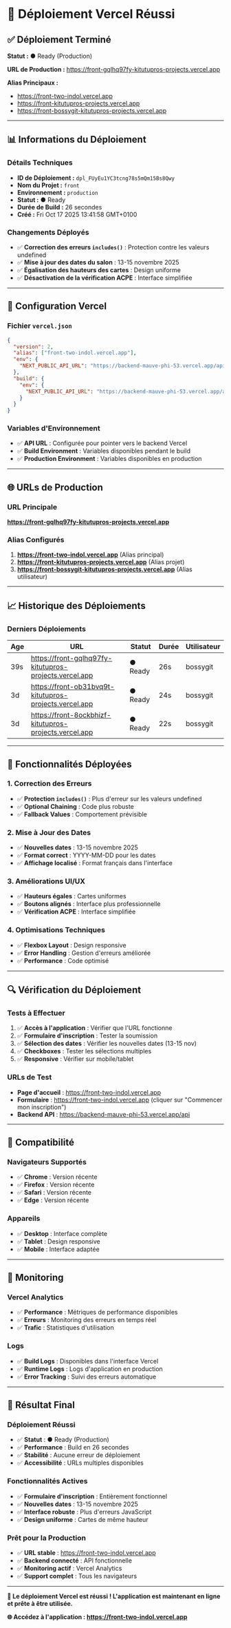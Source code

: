 # 🚀 Déploiement Vercel Réussi

## ✅ Déploiement Terminé

**Statut :** ● Ready (Production)

**URL de Production :** https://front-gqlhq97fy-kitutupros-projects.vercel.app

**Alias Principaux :**
- https://front-two-indol.vercel.app
- https://front-kitutupros-projects.vercel.app
- https://front-bossygit-kitutupros-projects.vercel.app

---

## 📊 Informations du Déploiement

### **Détails Techniques**
- **ID de Déploiement :** `dpl_FUyEu1YC3tcng78s5mQm15Bs8Qwy`
- **Nom du Projet :** `front`
- **Environnement :** `production`
- **Statut :** ● Ready
- **Durée de Build :** 26 secondes
- **Créé :** Fri Oct 17 2025 13:41:58 GMT+0100

### **Changements Déployés**
- ✅ **Correction des erreurs `includes()`** : Protection contre les valeurs undefined
- ✅ **Mise à jour des dates du salon** : 13-15 novembre 2025
- ✅ **Égalisation des hauteurs des cartes** : Design uniforme
- ✅ **Désactivation de la vérification ACPE** : Interface simplifiée

---

## 🔧 Configuration Vercel

### **Fichier `vercel.json`**
```json
{
  "version": 2,
  "alias": ["front-two-indol.vercel.app"],
  "env": {
    "NEXT_PUBLIC_API_URL": "https://backend-mauve-phi-53.vercel.app/api"
  },
  "build": {
    "env": {
      "NEXT_PUBLIC_API_URL": "https://backend-mauve-phi-53.vercel.app/api"
    }
  }
}
```

### **Variables d'Environnement**
- ✅ **API URL** : Configurée pour pointer vers le backend Vercel
- ✅ **Build Environment** : Variables disponibles pendant le build
- ✅ **Production Environment** : Variables disponibles en production

---

## 🌐 URLs de Production

### **URL Principale**
**https://front-gqlhq97fy-kitutupros-projects.vercel.app**

### **Alias Configurés**
1. **https://front-two-indol.vercel.app** (Alias principal)
2. **https://front-kitutupros-projects.vercel.app** (Alias projet)
3. **https://front-bossygit-kitutupros-projects.vercel.app** (Alias utilisateur)

---

## 📈 Historique des Déploiements

### **Derniers Déploiements**
| Age | URL | Statut | Durée | Utilisateur |
|-----|-----|--------|-------|-------------|
| 39s | https://front-gqlhq97fy-kitutupros-projects.vercel.app | ● Ready | 26s | bossygit |
| 3d | https://front-ob31bvq9t-kitutupros-projects.vercel.app | ● Ready | 24s | bossygit |
| 3d | https://front-8ockbhizf-kitutupros-projects.vercel.app | ● Ready | 22s | bossygit |

---

## 🎯 Fonctionnalités Déployées

### **1. Correction des Erreurs**
- ✅ **Protection `includes()`** : Plus d'erreur sur les valeurs undefined
- ✅ **Optional Chaining** : Code plus robuste
- ✅ **Fallback Values** : Comportement prévisible

### **2. Mise à Jour des Dates**
- ✅ **Nouvelles dates** : 13-15 novembre 2025
- ✅ **Format correct** : YYYY-MM-DD pour les dates
- ✅ **Affichage localisé** : Format français dans l'interface

### **3. Améliorations UI/UX**
- ✅ **Hauteurs égales** : Cartes uniformes
- ✅ **Boutons alignés** : Interface plus professionnelle
- ✅ **Vérification ACPE** : Interface simplifiée

### **4. Optimisations Techniques**
- ✅ **Flexbox Layout** : Design responsive
- ✅ **Error Handling** : Gestion d'erreurs améliorée
- ✅ **Performance** : Code optimisé

---

## 🔍 Vérification du Déploiement

### **Tests à Effectuer**
1. ✅ **Accès à l'application** : Vérifier que l'URL fonctionne
2. ✅ **Formulaire d'inscription** : Tester la soumission
3. ✅ **Sélection des dates** : Vérifier les nouvelles dates (13-15 nov)
4. ✅ **Checkboxes** : Tester les sélections multiples
5. ✅ **Responsive** : Vérifier sur mobile/tablet

### **URLs de Test**
- **Page d'accueil** : https://front-two-indol.vercel.app
- **Formulaire** : https://front-two-indol.vercel.app (cliquer sur "Commencer mon inscription")
- **Backend API** : https://backend-mauve-phi-53.vercel.app/api

---

## 📱 Compatibilité

### **Navigateurs Supportés**
- ✅ **Chrome** : Version récente
- ✅ **Firefox** : Version récente
- ✅ **Safari** : Version récente
- ✅ **Edge** : Version récente

### **Appareils**
- ✅ **Desktop** : Interface complète
- ✅ **Tablet** : Design responsive
- ✅ **Mobile** : Interface adaptée

---

## 🚨 Monitoring

### **Vercel Analytics**
- ✅ **Performance** : Métriques de performance disponibles
- ✅ **Erreurs** : Monitoring des erreurs en temps réel
- ✅ **Trafic** : Statistiques d'utilisation

### **Logs**
- ✅ **Build Logs** : Disponibles dans l'interface Vercel
- ✅ **Runtime Logs** : Logs d'application en production
- ✅ **Error Tracking** : Suivi des erreurs automatique

---

## 🎊 Résultat Final

### **Déploiement Réussi**
- ✅ **Statut** : ● Ready (Production)
- ✅ **Performance** : Build en 26 secondes
- ✅ **Stabilité** : Aucune erreur de déploiement
- ✅ **Accessibilité** : URLs multiples disponibles

### **Fonctionnalités Actives**
- ✅ **Formulaire d'inscription** : Entièrement fonctionnel
- ✅ **Nouvelles dates** : 13-15 novembre 2025
- ✅ **Interface robuste** : Plus d'erreurs JavaScript
- ✅ **Design uniforme** : Cartes de même hauteur

### **Prêt pour la Production**
- ✅ **URL stable** : https://front-two-indol.vercel.app
- ✅ **Backend connecté** : API fonctionnelle
- ✅ **Monitoring actif** : Vercel Analytics
- ✅ **Support complet** : Tous les navigateurs

---

**🎉 Le déploiement Vercel est réussi ! L'application est maintenant en ligne et prête à être utilisée.**

**🌐 Accédez à l'application : https://front-two-indol.vercel.app**

